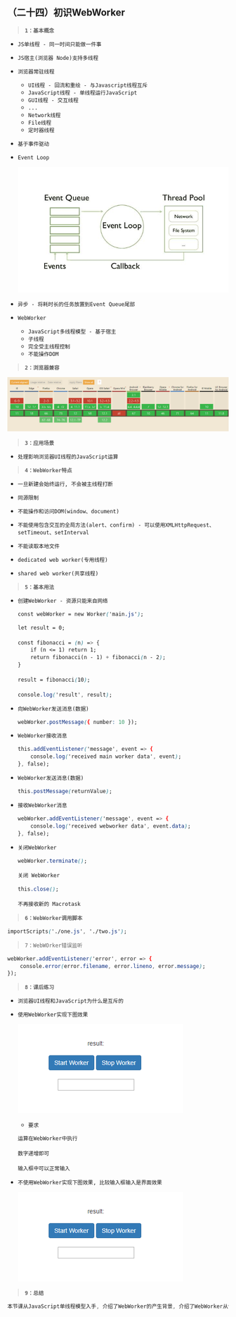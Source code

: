##  （二十四）初识WebWorker

> **`1：基本概念`**

- `JS单线程 - 同一时间只能做一件事`

- `JS宿主(浏览器 Node)支持多线程`

- `浏览器常驻线程`
	- `UI线程 - 回流和重绘 - 与Javascript线程互斥`
	- `JavaScript线程 - 单线程运行JavaScript`
	- `GUI线程 - 交互线程`
	- `...`
	- `Network线程`
	- `File线程`
	- `定时器线程`

- `基于事件驱动`

- `Event Loop`

	![image](./eventloop.png)

- `异步 - 将耗时长的任务放置到Event Queue尾部`

- `WebWorker`
	- `JavaScript多线程模型 - 基于宿主`
	- `子线程`
	- `完全受主线程控制`
	- `不能操作DOM`

> **`2：浏览器兼容`**

![image](./browser.png)

> **`3：应用场景`**

- `处理影响浏览器UI线程的JavaScript运算`

> **`4：WebWorker特点`**
- `一旦新建会始终运行, 不会被主线程打断`

- `同源限制`

- `不能操作和访问DOM(window、document)`

- `不能使用包含交互的全局方法(alert、confirm) - 可以使用XMLHttpRequest、setTimeout、setInterval`

- `不能读取本地文件`

- `dedicated web worker(专用线程)`

- `shared web worker(共享线程)`

> **`5：基本用法`**

- `创建WebWorker - 资源只能来自网络`
	```css
	const webWorker = new Worker('main.js');
	```

	```css
	let result = 0;

	const fibonacci = (n) => {
        if (n <= 1) return 1;
        return fibonacci(n - 1) + fibonacci(n - 2);
	}

	result = fibonacci(10);

	console.log('result', result);
	```

- `向WebWorker发送消息(数据)`
	```css
	webWorker.postMessage({ number: 10 });
	```

- `WebWorker接收消息`
	```css
	this.addEventListener('message', event => {
        console.log('received main worker data', event);
	}, false);
	```

- `WebWorker发送消息(数据)`
	```css
	this.postMessage(returnValue);
	```

- `接收WebWorker消息`
	```css
	webWorker.addEventListener('message', event => {
        console.log('received webworker data', event.data);
    }, false);
	```

- `关闭WebWorker`
	```css
	webWorker.terminate();

	关闭 WebWorker
	```
	```css
	this.close();

	不再接收新的 Macrotask
	```

> **`6：WebWorker调用脚本`**
```css
importScripts('./one.js', './two.js');
```

> `7：WebWOrker错误监听`
```css
webWorker.addEventListener('error', error => {
    console.error(error.filename, error.lineno, error.message);
});
```

> **`8：课后练习`**
- `浏览器UI线程和JavaScript为什么是互斥的`

- `使用WebWorker实现下图效果`

	![image](./4.gif)

	- `要求`
	```css
	运算在WebWorker中执行

	数字递增即可

	输入框中可以正常输入
	```

- `不使用WebWorker实现下图效果, 比较输入框输入是界面效果`

	![image](./4.gif)

> **`9：总结`**
```css
本节课从JavaScript单线程模型入手, 介绍了WebWorker的产生背景, 介绍了WebWorker从创建到销毁的整个生命周期
```